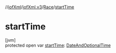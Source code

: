 //[iofXml](../../../index.md)/[iofXml.v3](../index.md)/[Race](index.md)/[startTime](start-time.md)

# startTime

[jvm]\
protected open var [startTime](start-time.md): [DateAndOptionalTime](../-date-and-optional-time/index.md)
